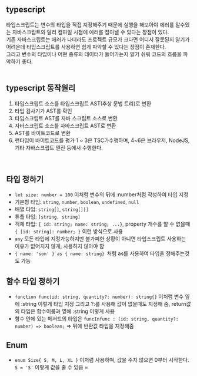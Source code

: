 ## typescript
타입스크립트는 변수의 타입을 직접 지정해주기 때문에 실행을 해보아야 에러를 알수있는 자바스크립트와 달리 컴파일 시점에 에러를 잡아낼 수 있다는 장점이 있다.   
기존 자바스크립트는 에러가 나더라도 프로젝트 규모가 크다면 어디서 잘못된지 알기가 어려운데 타입스크립트를 사용하면 쉽게 파악할 수 있다는 장점이 존재한다.   
그리고 변수의 타입이나 어떤 종류의 데이터가 들어가는지 알기 쉬워 코드의 흐름을 파악하기 좋다.   
<br>

## typescript 동작원리
1. 타입스크립트 소스를 타입스크립트 AST(추상 문법 트리)로 변환
2. 타입 검사기가 AST를 확인
3. 타입스크립트 AST를 자바 스크립트 소스로 변환
4. 자바스크립트 소스를 자바스크립트 AST로 변환
5. AST를 바이트코드로 변환
6. 런타임이 바이트코드를 평가
1 ~ 3은 TSC가수행하며, 4~6은 브라우저, NodeJS, 기타 자바스크립트 엔진 등에서 수행한다. 
<br>

## 타입 정하기
- `let size: number = 100` 이처럼 변수의 뒤에 :number처럼 작성하여 타입 지정
- 기본형 타입: `string`, `number`, `boolean`, `undefined`, `null`
- 배열 타입: `string[]`, `string[][]`
- 튜플 타입: `[string, string]`
- 객체 타입: `{ id: string; name: string; ...}`, property 개수를 알 수 없을때 `{ [id: string]: number; }` 이런 방식으로 사용
- `any` 모든 타입에 지정가능하지만 불가피한 상황이 아니면 타입스크립트 사용하는 이유가 없어지지 않게, 사용하지 않아야 함 
- `{ name: 'son' } as { name: string} `처럼 as를 사용하여 타입을 정해주는것도 가능

## 함수 타입 정하기
- `function func(id: string, quantity?: number): string{}` 이처럼 변수 옆에 :string 이렇게 타입 지정 그리고 ?:를 사용해 값이 없을때도 지정해 줌, return값의 타입은 함수이름과 옆에 :string 이렇게 사용
- 함수 안에 있는 메서드의 타입은 `funcInfunc : (id: string, quantity?: number) => boolean;` => 뒤에 반환값 타입을 지정해줌

## Enum
- `enum Size{ S, M, L, XL }` 이처럼 사용하며, 값을 주지 않으면 0부터 시작한다. `S = 'S'` 이렇게 값을 줄 수 있음
=
